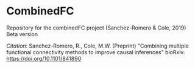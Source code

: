 # CombinedFC
Repository for the combinedFC project (Sanchez-Romero &amp; Cole, 2019)\
Beta version

*Citation*: Sanchez-Romero, R., Cole, M.W. (Preprint) "Combining multiple functional connectivity methods to improve causal inferences" bioRxiv. https://doi.org/10.1101/841890

